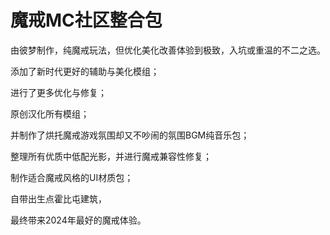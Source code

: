 # 魔戒MC社区整合包
由彼梦制作，纯魔戒玩法，但优化美化改善体验到极致，入坑或重温的不二之选。

添加了新时代更好的辅助与美化模组；

进行了更多优化与修复；

原创汉化所有模组；

并制作了烘托魔戒游戏氛围却又不吵闹的氛围BGM纯音乐包；

整理所有优质中低配光影，并进行魔戒兼容性修复；

制作适合魔戒风格的UI材质包；

自带出生点霍比屯建筑，

最终带来2024年最好的魔戒体验。
